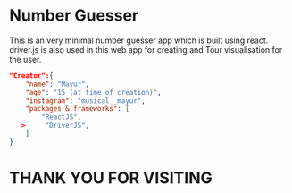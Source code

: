 # Number Guesser

This is an very minimal number guesser app which is built using react. driver.js is also used in this web app for creating and Tour visualisation for the user.

```JSON
"Creator":{
    "name": "Mayur",
    "age": "15 (at time of creation)",
    "instagram": "musical__mayur",
    "packages & frameworks": [
        "ReactJS",
   >     "DriverJS",
    ]
}
```

# THANK YOU FOR VISITING
